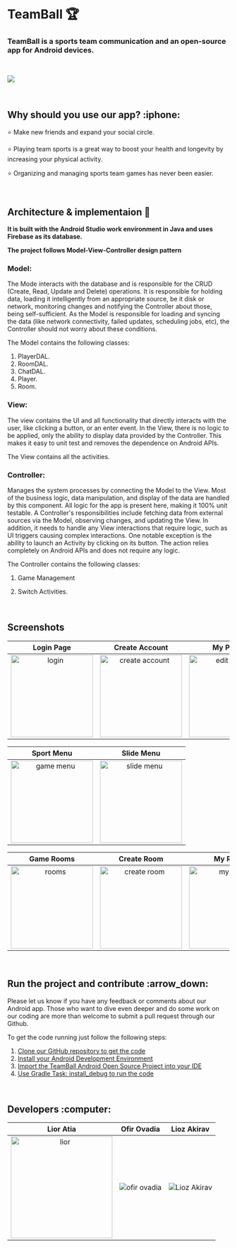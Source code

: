 <h1> TeamBall 🏆</h1>

<h3> TeamBall is a sports team communication and an open-source app for Android devices.</h3>

<br>

<p align="left">
<img src="https://i.postimg.cc/SQtq0FLD/pp.jpg" />
</p>

<br>

<h2> Why should you use our app? :iphone:</h2>

:star: Make new friends and expand your social circle.

:star: Playing team sports is a great way to boost your health and longevity by increasing your physical activity.

:star: Organizing and managing sports team games has never been easier.

<br>

<h2> Architecture & implementaion 👷 </h2>

**It is built with the Android Studio work environment in Java and uses Firebase as its database.**

**The project follows Model-View-Controller design pattern**

<h3> Model: </h3>

The Mode interacts with the database and is responsible for the CRUD (Create, Read, Update and Delete) operations.
It is responsible for holding data, loading it intelligently from an appropriate source, be it disk or network, monitoring changes and notifying the Controller about those, being self-sufficient. As the Model is responsible for loading and syncing the data (like network connectivity, failed updates, scheduling jobs, etc), the Controller should not worry about these conditions.

The Model contains the following classes:
1. PlayerDAL. 
2. RoomDAL.
3. ChatDAL.
4. Player.
5. Room.

<h3> View: </h3>

The view contains the UI and all functionality that directly interacts with the user, like clicking a button, or an enter event.
In the View, there is no logic to be applied, only the ability to display data provided by the Controller.
This makes it easy to unit test and removes the dependence on Android APIs.

The View contains all the activities.

<h3> Controller: </h3>

Manages the system processes by connecting the Model to the View.
Most of the business logic, data manipulation, and display of the data are handled by this component. All logic for the app is present here, making it 100% unit testable. A Controller's responsibilities include fetching data from external sources via the Model, observing changes, and updating the View. In addition, it needs to handle any View interactions that require logic, such as UI triggers causing complex interactions. One notable exception is the ability to launch an Activity by clicking on its button. The action relies completely on Android APIs and does not require any logic. 

The Controller contains the following classes:

1. Game Management

2. Switch Activities.

<br>

<h2> Screenshots </h2>

|                                                                Login Page                                                                 |                                                                   Create Account                                                                   |                                                                    My Profile                                                                    |                                                                  Edit Profile                                                                  |
| :---------------------------------------------------------------------------------------------------------------------------------------: | :------------------------------------------------------------------------------------------------------------------------------------------------: | :----------------------------------------------------------------------------------------------------------------------------------------------: | :--------------------------------------------------------------------------------------------------------------------------------------------: |
| <img width="186" alt="login" src="https://user-images.githubusercontent.com/73709686/147588110-4de4ad72-d1d0-49d7-b0d9-6d4497d16cb1.PNG"> | <img width="186" alt="create account" src="https://user-images.githubusercontent.com/73709686/147588285-770dc5ed-14fe-4d0f-8169-641d8a31d7ad.PNG"> | <img width="186" alt="edit profile" src="https://user-images.githubusercontent.com/73709686/147591698-84ebd88d-8aef-4189-9d49-3b7bf7711211.PNG"> | <img width="186" alt="my profile" src="https://user-images.githubusercontent.com/73709686/147591564-9cd4ff06-c13e-4fcc-865a-d4ebf5934dd4.PNG"> |

|                                                                  Sport Menu                                                                   |                                                                   Slide Menu                                                                   |
| :-------------------------------------------------------------------------------------------------------------------------------------------: | :--------------------------------------------------------------------------------------------------------------------------------------------: |
| <img width="186" alt="game menu" src="https://user-images.githubusercontent.com/73709686/147591591-7b9a85cd-f308-4094-a9fd-30afb0cf2be1.PNG"> | <img width="186" alt="slide menu" src="https://user-images.githubusercontent.com/73709686/147594707-aa243ffd-65f3-4519-a94c-7e806f284b12.PNG"> |

|                                                                Game Rooms                                                                 |                                                                   Create Room                                                                   |                                                                   My Room                                                                   |                                                                   Chat                                                                   |
| :---------------------------------------------------------------------------------------------------------------------------------------: | :---------------------------------------------------------------------------------------------------------------------------------------------: | :-----------------------------------------------------------------------------------------------------------------------------------------: | :--------------------------------------------------------------------------------------------------------------------------------------: |
| <img width="186" alt="rooms" src="https://user-images.githubusercontent.com/73709686/147591633-0d330aef-c27e-4fa8-8e6f-cbfbd5ba40c5.PNG"> | <img width="186" alt="create room" src="https://user-images.githubusercontent.com/73709686/147591615-dcff6b37-59d0-45cc-9222-63a3b78667ee.PNG"> | <img width="186" alt="my room" src="https://user-images.githubusercontent.com/73709686/147591662-66b6f98a-655c-4bd6-b7f1-0c3cb48be35d.PNG"> | <img width="186" alt="chat" src="https://user-images.githubusercontent.com/73709686/147591714-0d4e0e7c-5784-4a01-8608-79b24e6c3077.PNG"> |

<br>

<h2> Run the project and contribute :arrow_down: </h2>
Please let us know if you have any feedback or comments about our Android app.
Those who want to dive even deeper and do some work on our coding are more than welcome to submit a pull request through our Github.

<br>

To get the code running just follow the following steps:

1. [Clone our GitHub repository to get the code](https://docs.github.com/en/repositories/creating-and-managing-repositories/cloning-a-repository)
2. [Install your Android Development Environment](https://developer.android.com/topic/google-play-instant/getting-started/instant-enabled-app-bundle)
3. [Import the TeamBall Android Open Source Project into your IDE](https://developer.android.com/studio/projects/create-project.html#ImportAProject)
4. [Use Gradle Task: install_debug to run the code](https://developer.android.com/studio/run/index.html#gradle-console)

<br>

<h2> Developers :computer: </h2>

|                                                                 Lior Atia                                                                  |                                                      Ofir Ovadia                                                      |                                                      Lioz Akirav                                                      |
| :----------------------------------------------------------------------------------------------------------------------------------------: | :-------------------------------------------------------------------------------------------------------------------: | :-------------------------------------------------------------------------------------------------------------------: |
| <img width="230px" alt="lior" src="https://i.ibb.co/518851r/147595067-1e24da2c-60e1-4cd4-9b8d-c5fc42bf550b-1-1.png"> | ![ofir ovadia](https://i.ibb.co/82QfLMW/147595172-f46d6c55-3a23-46bc-9f2b-a023e8f691d6.png) | ![Lioz Akirav](https://i.ibb.co/8DcPJcp/147595777-5e237203-7eee-4c11-b680-edda12b83979.png) |
